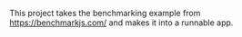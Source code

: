 This project takes the benchmarking example from https://benchmarkjs.com/ and makes it into a runnable app.
